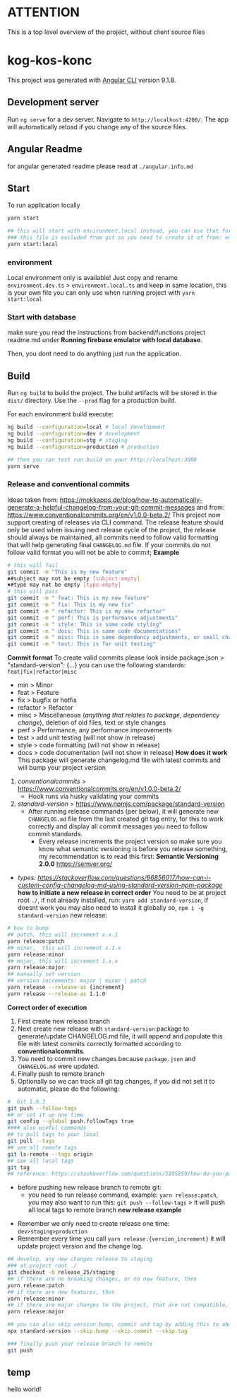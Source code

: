 # ATTENTION

This is a top level overview of the project, without client source files

# kog-kos-konc

This project was generated with [Angular CLI](https://github.com/angular/angular-cli) version 9.1.8.

## Development server

Run `ng serve` for a dev server. Navigate to `http://localhost:4200/`. The app will automatically reload if you change any of the source files.

## Angular Readme

for angular generated readme please read at `./angular.info.md`

## Start

To run application locally

```sh
yarn start

## this will start with environment.local instead, you can use that for additional configuration only for your local
### this file is excluded from git so you need to create it of from: environment.dev.ts > environment.local.ts
yarn start:local

```

### environment

Local environment only is available! Just copy and rename `environment.dev.ts` > `environment.local.ts`
and keep in same location, this is your own file you can only use when running project with `yarn start:local`

### Start with database

make sure you read the instructions from backend/functions project readme.md under **Running firebase emulator with local database**.

Then, you dont need to do anything just run the application.

## Build

Run `ng build` to build the project. The build artifacts will be stored in the `dist/` directory. Use the `--prod` flag for a production build.

For each environment build execute:

```sh
ng build --configuration=local # local development
ng build --configuration=dev # development
ng build --configuration=stg # staging
ng build --configuration=production # production

## then you can test run build on your http://localhost:3000
yarn serve

```

### Release and conventional commits

Ideas taken from: https://mokkapps.de/blog/how-to-automatically-generate-a-helpful-changelog-from-your-git-commit-messages
and from: https://www.conventionalcommits.org/en/v1.0.0-beta.2/
This project now support creating of releases via CLI command.
The release feature should only be used when issuing next release cycle of the project, the release should always be maintained, all commits need to follow valid formatting that will help generating final `CHANGELOG.md` file.
If your commits do not follow valid format you will not be able to commit;
**Example**

```sh
# this will fail
git commit -m "This is my new feature"
✖#subject may not be empty [subject-empty]
✖#type may not be empty [type-empty]
# this will pass
git commit -m " feat: This is my new feature"
git commit -m " fix: This is my new fix"
git commit -m " refactor: This is my new refactor"
git commit -m " perf: This is performance adjustments"
git commit -m " style: This is some code styling"
git commit -m " docs: This is some code documentations"
git commit -m " misc: This is some dependency adjustments, or small change"
git commit -m " test: This is for unit testing"
```

**Commit format**
To create valid commits please look inside package.json > "standard-version": {...}
you can use the following standards: `feat|fix|refactor|misc`

-   min > Minor
-   feat > Feature
-   fix > bugfix or hotfix
-   refactor > Refactor
-   misc > Miscellaneous (_anything that relates to package, dependency change_), deletion of old files, text or style changes
-   perf > Performance, any performance improvements
-   test > add unit testing (will not show in release)
-   style > code formatting (will not show in release)
-   docs > code documentation (will not show in release)
    **How does it work**
    This package will generate changelog.md file with latest commits and will bump your project version

1. _conventionalcommits_ > https://www.conventionalcommits.org/en/v1.0.0-beta.2/
    - Hook runs via husky validating your commits
2. _standard-version_ > https://www.npmjs.com/package/standard-version
    - After running release commands (per below), it will generate new `CHANGELOG.md` file from the last created git tag entry, for this to work correctly and display all commit messages you need to follow commit standards.
        - Every release increments the project version so make sure you know what semantic versioning is before you release something, my recommendation is to read this first: **Semantic Versioning 2.0.0** https://semver.org/

-   _types: https://stackoverflow.com/questions/66856017/how-can-i-custom-config-changelog-md-using-standard-version-npm-package_
    **how to initiate a new release in correct order**
    You need to be at project root `./`, if not already installed, run: `yarn add standard-version`, if doesnt work you may also need to install it globally so, `npm i -g standard-version`
    new release:

```sh
# how to bump
## patch, this will increment x.x.1
yarn release:patch
## minor,  this will increment x.1.x
yarn release:minor
## major, this will increment 1.x.x
yarn release:major
## manually set version
## version increments: major | minor | patch
yarn release --release-as {increment}
yarn release --release-as 1.1.0
```

**Correct order of execution**

1. First create new release branch
2. Next create new release with `standard-version` package to generate/update CHANGELOG.md file, it will append and populate this file with latest commits correctly formatted according to **conventionalcommits**.
3. You need to commit new changes because `package.json` and `CHANGELOG.md` were updated.
4. Finally push to remote branch
5. Optionally so we can track all git tag changes, if you did not set it to automatic, please do the following:

```sh
#  Git 1.8.3
git push --follow-tags
## or set it up one time
git config --global push.followTags true
#### also useful commands
## to pull tags to your local
git pull --tags
## see all remote tags
git ls-remote --tags origin
## see all local tags
git tag
## reference: https://stackoverflow.com/questions/5195859/how-do-you-push-a-tag-to-a-remote-repository-using-git#5195913
```

-   before pushing new release branch to remote git:
    -   you need to run release command, example: `yarn release:patch`, you may also want to run this:
        `git push --follow-tags` > it will push all local tags to remote branch
        **new release example**

*   Remember we only need to create release one time: `dev>staging>production`
*   Remember every time you call `yarn release:{version_increment}` it will update project version and the change log.

```sh
## develop, any new changes release to staging
### at project root ./
git checkout -b release_25/staging
## if there are no breaking changes, or no new feature, then
yarn release:patch
## if there are new features, then
yarn release:minor
## if there are major changes to the project, that are not compatible, then
yarn release:major

## you can also skip version bump, commit and tag by adding this to above command or do the below\
npx standard-version --skip.bump --skip.commit --skip.tag

### finally push your release branch to remote
git push
```

## temp

hello world!
